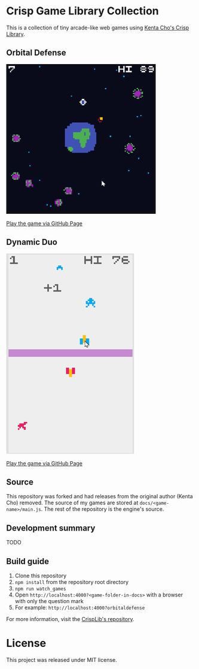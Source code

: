 # Crisp Game Library Collection

This is a collection of tiny arcade-like web games using [Kenta Cho's Crisp Library](https://github.com/abagames/crisp-game-lib).

## Orbital Defense

![Orbital Defense Trailer 2](https://raw.githubusercontent.com/JunoNgx/crips-game-lib-collection/master/gifs/OrbitDefTrailer2.gif)

[Play the game via GitHub Page](https://junongx.github.io/crips-game-lib-collection/index.html?orbitaldefense)

## Dynamic Duo

![Dynamic Duo trailer 2](https://raw.githubusercontent.com/JunoNgx/crips-game-lib-collection/master/gifs/DynamicDuo2.gif)

[Play the game via GitHub Page](https://junongx.github.io/crips-game-lib-collection/index.html?dynamicduo)
## Source

This repository was forked and had releases from the original author (Kenta Cho) removed. The source of my games are stored at `docs/<game-name>/main.js`. The rest of the repository is the engine's source.

## Development summary

TODO

## Build guide

1. Clone this repository
2. `npm install` from the repository root directory
3. `npm run watch_games`
4. Open `http://localhost:4000?<game-folder-in-docs>` with a browser with only the question mark
5. For example: `http://localhost:4000?orbitaldefense`

For more information, visit the [CrispLib's repository](https://github.com/abagames/crisp-game-lib).

# License

This project was released under MIT license.
